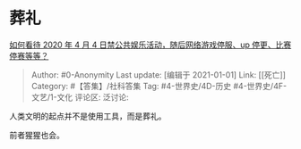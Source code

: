 # 葬礼
[如何看待 2020 年 4 月 4 日禁公共娱乐活动，随后网络游戏停服、up 停更、比赛停赛等等？](https://www.zhihu.com/question/384896429/answer/1127276372)

> Author: #0-Anonymity
> Last update: [编辑于 2021-01-01]
> Link: [[死亡]]
> Category: #【答集】/社科答集
> Tag: #4-世界史/4D-历史 #4-世界史/4F-文艺/1-文化
> 评论区:
> 泛讨论:

人类文明的起点并不是使用工具，而是葬礼。

前者猩猩也会。
